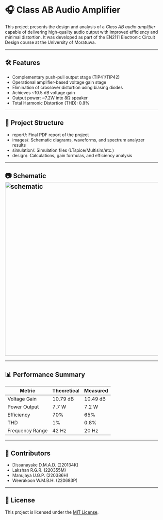 
# 🎧 Class AB Audio Amplifier

This project presents the design and analysis of a *Class AB audio amplifier* capable of delivering high-quality audio output with improved efficiency and minimal distortion. It was developed as part of the EN2111 Electronic Circuit Design course at the University of Moratuwa.

---

## 🛠 Features

- Complementary push-pull output stage (TIP41/TIP42)
- Operational amplifier-based voltage gain stage
- Elimination of crossover distortion using biasing diodes
- Achieves ~10.5 dB voltage gain
- Output power: ~7.2W into 8Ω speaker
- Total Harmonic Distortion (THD): 0.8%

---

## 📁 Project Structure

- report/: Final PDF report of the project
- images/: Schematic diagrams, waveforms, and spectrum analyzer results
- simulation/: Simulation files (LTspice/Multisim/etc.)
- design/: Calculations, gain formulas, and efficiency analysis

---

## 📷 Schematic<img width="987" height="569" alt="schematic" src="https://github.com/user-attachments/assets/d6cad2be-b8c4-432c-8bb9-2fac45c88f29" />


---

## 📊 Performance Summary

| Metric           | Theoretical | Measured |
|------------------|-------------|----------|
| Voltage Gain     | 10.79 dB    | 10.49 dB |
| Power Output     | 7.7 W       | 7.2 W    |
| Efficiency       | 70%         | 65%      |
| THD              | 1%          | 0.8%     |
| Frequency Range  | 42 Hz       | 20 Hz    |

---

## 👥 Contributors

- Dissanayake D.M.A.D. (220134K)
- Lakshan R.G.R. (220355M)
- Manujaya U.G.P. (220386H)
- Weerakoon W.M.B.H. (220683P)

---

## 📝 License

This project is licensed under the [MIT License](LICENSE).
